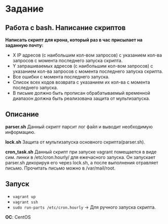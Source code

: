# Задание

## Работа с bash. Написание скриптов

**Написать скрипт для крона, который раз в час присылает на заданную почту:**

* X IP адресов (с наибольшим кол-вом запросов) с указанием кол-ва запросов c момента последнего запуска скрипта.
* Y запрашиваемых адресов (с наибольшим кол-вом запросов) с указанием кол-ва запросов c момента последнего запуска скрипта.
* Все ошибки c момента последнего запуска.
* Список всех кодов возврата с указанием их кол-ва с момента последнего запуска.
* В письме должно быть прописан обрабатываемый временной диапазон должна быть реализована защита от мультизапуска.

## Описание

**parser.sh**
Данный скрипт парсит лог файл и выводит необходимую информацию.

**lock.sh**
Защита от мультизапуска основного скрипта(parser.sh).

**cron_task.sh**
Данный скрипт при запуске vagrant помещается в виде сим. линки в /etc/cron.hourly/ для ежечасного запуска. Он запускает parser.sh декорируя его через lock.sh, а после выполнения отравляет письмо. Прочитать письмо можно в /var/mail/root.

## Запуск

* `vagrant up`
* `vagrant ssh`
* `sudo run-parts /etc/cron.hourly` -> Для ручного запуска скрипта.

**ОС**: CentOS
